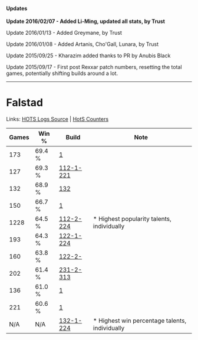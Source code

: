 #### Updates
**Update 2016/02/07 - Added Li-Ming, updated all stats, by Trust**

Update 2016/01/13 - Added Greymane, by Trust

Update 2016/01/08 - Added Artanis, Cho'Gall, Lunara, by Trust

Update 2015/09/25 - Kharazim added thanks to PR by Anubis Black

Update 2015/09/17 - First post Rexxar patch numbers, resetting the total games, potentially shifting builds around a lot.

***

# Falstad

Links: [HOTS Logs Source](https://www.hotslogs.com/Sitewide/HeroDetails?Hero=Falstad) | [HotS Counters](http://hotscounters.com/#/hero/Falstad)

Games  | Win %  | Build     | Note
-----  | -----  | -----     | ----
173    | 69.4 % | [1](http://www.heroesfire.com/hots/talent-calculator/falstad#B) | 
127    | 69.3 % | [112-1-221](http://www.heroesfire.com/hots/talent-calculator/falstad#gR95) | 
132    | 68.9 % | [132](http://www.heroesfire.com/hots/talent-calculator/falstad#Hi) | 
150    | 66.7 % | [1](http://www.heroesfire.com/hots/talent-calculator/falstad#B) | 
1228   | 64.5 % | [112-2-224](http://www.heroesfire.com/hots/talent-calculator/falstad#gROm) | * Highest popularity talents, individually
193    | 64.3 % | [122-1-224](http://www.heroesfire.com/hots/talent-calculator/falstad#gpZe) | 
160    | 63.8 % | [122-2-](http://www.heroesfire.com/hots/talent-calculator/falstad#2lM) | 
202    | 61.4 % | [231-2-313](http://www.heroesfire.com/hots/talent-calculator/falstad#kzxv) | 
136    | 61.0 % | [1](http://www.heroesfire.com/hots/talent-calculator/falstad#B) | 
221    | 60.6 % | [1](http://www.heroesfire.com/hots/talent-calculator/falstad#B) | 
N/A    | N/A    | [132-1-224](http://www.heroesfire.com/hots/talent-calculator/falstad#hB-8) | * Highest win percentage talents, individually
